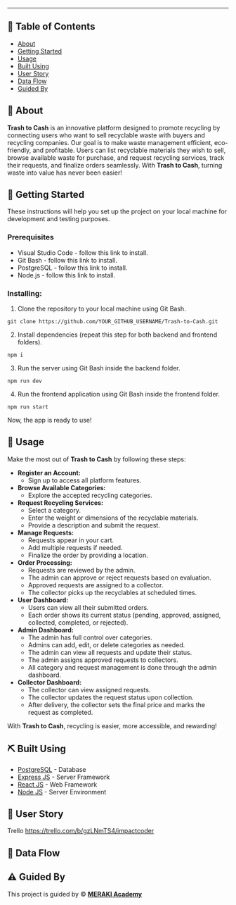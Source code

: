 ---

## 📝 Table of Contents

- [About](#about)
- [Getting Started](#getting_started)
- [Usage](#usage)
- [Built Using](#built_using)
- [User Story](#user_story)
- [Data Flow](#data_flow)
- [Guided By](#guided_by)

## 🧐 About&#x20;

**Trash to Cash** is an innovative platform designed to promote recycling by connecting users who want to sell recyclable waste with buyers and recycling companies. Our goal is to make waste management efficient, eco-friendly, and profitable. Users can list recyclable materials they wish to sell, browse available waste for purchase, and request recycling services, track their requests, and finalize orders seamlessly. With **Trash to Cash**, turning waste into value has never been easier!

## 🏁 Getting Started&#x20;

These instructions will help you set up the project on your local machine for development and testing purposes.

### Prerequisites

- Visual Studio Code - follow this link to install.
- Git Bash - follow this link to install.
- PostgreSQL - follow this link to install.
- Node.js - follow this link to install.

### Installing:

1. Clone the repository to your local machine using Git Bash.

```
git clone https://github.com/YOUR_GITHUB_USERNAME/Trash-to-Cash.git
```

2. Install dependencies (repeat this step for both backend and frontend folders).

```
npm i
```

3. Run the server using Git Bash inside the backend folder.

```
npm run dev
```

4. Run the frontend application using Git Bash inside the frontend folder.

```
npm run start
```

Now, the app is ready to use!

## 🎈 Usage&#x20;

Make the most out of **Trash to Cash** by following these steps:

- **Register an Account:**
  - Sign up to access all platform features.
- **Browse Available Categories:**
  - Explore the accepted recycling categories.
- **Request Recycling Services:**
  - Select a category.
  - Enter the weight or dimensions of the recyclable materials.
  - Provide a description and submit the request.
- **Manage Requests:**
  - Requests appear in your cart.
  - Add multiple requests if needed.
  - Finalize the order by providing a location.
- **Order Processing:**
  - Requests are reviewed by the admin.
  - The admin can approve or reject requests based on evaluation.
  - Approved requests are assigned to a collector.
  - The collector picks up the recyclables at scheduled times.
- **User Dashboard:**
  - Users can view all their submitted orders.
  - Each order shows its current status (pending, approved, assigned, collected, completed, or rejected).
- **Admin Dashboard:**
  - The admin has full control over categories.
  - Admins can add, edit, or delete categories as needed.
  - The admin can view all requests and update their status.
  - The admin assigns approved requests to collectors.
  - All category and request management is done through the admin dashboard.
- **Collector Dashboard:**
  - The collector can view assigned requests.
  - The collector updates the request status upon collection.
  - After delivery, the collector sets the final price and marks the request as completed.

With **Trash to Cash**, recycling is easier, more accessible, and rewarding!

## ⛏️ Built Using&#x20;

- [PostgreSQL](https://www.postgresql.org/) - Database
- [Express JS](https://expressjs.com/) - Server Framework
- [React JS](https://reactjs.org/) - Web Framework
- [Node JS](https://nodejs.org/en/) - Server Environment

## 📖 User Story&#x20;

Trello
https://trello.com/b/gzLNmTS4/impactcoder
## 🔄 Data Flow&#x20;



## ⚠️ Guided By&#x20;

This project is guided by ©️ [**MERAKI Academy**](https://www.meraki-academy.org)

